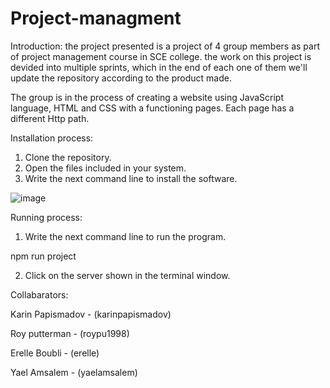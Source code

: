 # Project-managment

Introduction: 
the project presented is a project of 4 group members as part of project management course in SCE college.
the work on this project is devided into multiple sprints, 
which in the end of each one of them we'll update the repository according to the product made.
 
The group is in the process of creating a website using JavaScript language, HTML and CSS with a functioning pages.
Each page has a different Http path.


Installation process:


1.	Clone the repository.
2.	Open the files included in your system.
3.	Write the next command line to install the software.

![image](https://user-images.githubusercontent.com/57320551/111081369-a720a100-850b-11eb-83e5-eb5de29d04fe.png)



Running process:


1.	Write the next command line to run the program.


npm run project

2.	Click on the server shown in the terminal window.


Collabarators:


Karin Papismadov - (karinpapismadov)

Roy putterman - (roypu1998)

Erelle Boubli - (erelle)

Yael Amsalem - (yaelamsalem)
